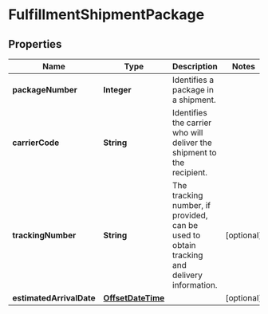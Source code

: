 # FulfillmentShipmentPackage

## Properties
Name | Type | Description | Notes
------------ | ------------- | ------------- | -------------
**packageNumber** | **Integer** | Identifies a package in a shipment. | 
**carrierCode** | **String** | Identifies the carrier who will deliver the shipment to the recipient. | 
**trackingNumber** | **String** | The tracking number, if provided, can be used to obtain tracking and delivery information. |  [optional]
**estimatedArrivalDate** | [**OffsetDateTime**](OffsetDateTime.md) |  |  [optional]
